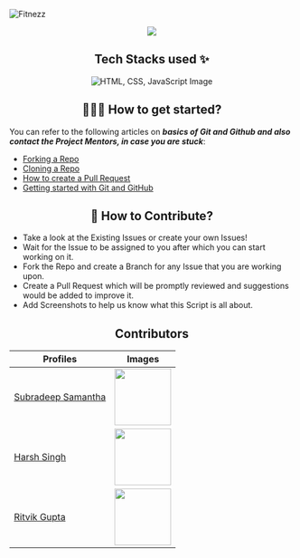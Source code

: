 ![Fitnezz](https://socialify.git.ci/Subhradeep10/Fitnezz/image?description=1&descriptionEditable=A%20place%20for%20Fitness%20Enthusiast.%20%0A%F0%9F%8F%8B%EF%B8%8F%0A%F0%9F%8F%8B%EF%B8%8F&font=Bitter&forks=1&issues=1&language=1&owner=1&pattern=Circuit%20Board&pulls=1&stargazers=1&theme=Light)

<p align="center">
  <a href="https://subhradeep10.github.io/Fitnezz/">
    <img src="https://forthebadge.com/images/badges/check-it-out.svg">
   </a>
</p>

<h2 align= center> Tech Stacks used ✨ </h2>

<p align="center">
  <img src="https://images.squarespace-cdn.com/content/v1/56b8dfcf62cd94ec072ddb33/1547134228418-XO27PTIE8BYNJCK3K7LS/htlm+css+and+js+logo.png?format=300w" alt="HTML, CSS, JavaScript Image"/>
</p>

<h2 align=center> 👨🏻‍💻 How to get started? </h2> 

You can refer to the following articles on **_basics of Git and Github and also contact the Project Mentors, in case you are stuck_**:

- [Forking a Repo](https://help.github.com/en/github/getting-started-with-github/fork-a-repo)
- [Cloning a Repo](https://help.github.com/en/desktop/contributing-to-projects/creating-a-pull-request)
- [How to create a Pull Request](https://opensource.com/article/19/7/create-pull-request-github)
- [Getting started with Git and GitHub](https://towardsdatascience.com/getting-started-with-git-and-github-6fcd0f2d4ac6)


<h2 align=center> 📝 How to Contribute? </h2>  

- Take a look at the Existing Issues or create your own Issues!
- Wait for the Issue to be assigned to you after which you can start working on it.
- Fork the Repo and create a Branch for any Issue that you are working upon.
- Create a Pull Request which will be promptly reviewed and suggestions would be added to improve it.
- Add Screenshots to help us know what this Script is all about.


<h2 align="center"> Contributors </h2>

  <table align= "center">
    <thead>
      <tr>
        <th>Profiles</th>
        <th>Images</th>
      </tr>
    </thead>
    <tbody>
        <tr>
          <td><a href="https://github.com/Subhradeep10" target="_blank">Subradeep Samantha</a></td>
            <td><kbd><img src="https://avatars.githubusercontent.com/u/70656957?v=4" width="100px" height="100px"></td></kbd>
        </tr>
        <tr>
          <td><a href="https://github.com/Yusuf-gitCollab" target="_blank">Harsh Singh</a></td>
            <td><kbd><img src="https://avatars.githubusercontent.com/u/87576182?v=4" width="100px" height="100px"></td></kbd>
        </tr>
      <tr>
        <td><a href="https://github.com/Ritvik-UX" target="_blank">Ritvik Gupta</a></td>
            <td><kbd><img src="https://avatars.githubusercontent.com/u/73193822?s=60&v=4" width="100px" height="100px"></td></kbd>
        </tr>
    </tbody>
  </table>
